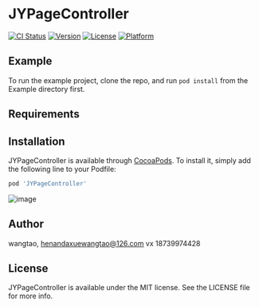 # JYPageController

[![CI Status](https://img.shields.io/travis/wangtao/JYPageController.svg?style=flat)](https://travis-ci.org/wangtao/JYPageController)
[![Version](https://img.shields.io/cocoapods/v/JYPageController.svg?style=flat)](https://cocoapods.org/pods/JYPageController)
[![License](https://img.shields.io/cocoapods/l/JYPageController.svg?style=flat)](https://cocoapods.org/pods/JYPageController)
[![Platform](https://img.shields.io/cocoapods/p/JYPageController.svg?style=flat)](https://cocoapods.org/pods/JYPageController)

## Example

To run the example project, clone the repo, and run `pod install` from the Example directory first.

## Requirements

## Installation

JYPageController is available through [CocoaPods](https://cocoapods.org). To install
it, simply add the following line to your Podfile:

```ruby
pod 'JYPageController'
```

![image](https://github.com/hello20150715/JYPageController/blob/master/screenshoot1.gif )   


## Author

wangtao, henandaxuewangtao@126.com  vx 18739974428

## License

JYPageController is available under the MIT license. See the LICENSE file for more info.
